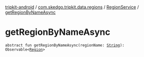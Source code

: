 [tripkit-android](../../index.md) / [com.skedgo.tripkit.data.regions](../index.md) / [RegionService](index.md) / [getRegionByNameAsync](./get-region-by-name-async.md)

# getRegionByNameAsync

`abstract fun getRegionByNameAsync(regionName: `[`String`](https://kotlinlang.org/api/latest/jvm/stdlib/kotlin/-string/index.html)`): Observable<`[`Region`](../../com.skedgo.android.common.model/-region/index.md)`>`